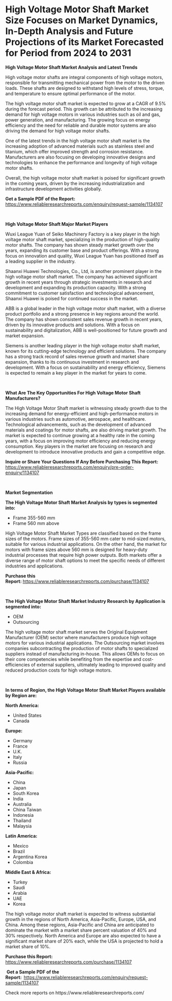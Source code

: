 <p><h1>High Voltage Motor Shaft Market Size Focuses on Market Dynamics, In-Depth Analysis and Future Projections of its Market Forecasted for Period from 2024 to 2031</h1></p><p><strong>High Voltage Motor Shaft Market Analysis and Latest Trends</strong></p>
<p><p>High voltage motor shafts are integral components of high voltage motors, responsible for transmitting mechanical power from the motor to the driven loads. These shafts are designed to withstand high levels of stress, torque, and temperature to ensure optimal performance of the motor.</p><p>The high voltage motor shaft market is expected to grow at a CAGR of 9.5% during the forecast period. This growth can be attributed to the increasing demand for high voltage motors in various industries such as oil and gas, power generation, and manufacturing. The growing focus on energy efficiency and the need for reliable and durable motor systems are also driving the demand for high voltage motor shafts.</p><p>One of the latest trends in the high voltage motor shaft market is the increasing adoption of advanced materials such as stainless steel and titanium, which offer improved strength and corrosion resistance. Manufacturers are also focusing on developing innovative designs and technologies to enhance the performance and longevity of high voltage motor shafts.</p><p>Overall, the high voltage motor shaft market is poised for significant growth in the coming years, driven by the increasing industrialization and infrastructure development activities globally.</p></p>
<p><strong>Get a Sample PDF of the Report:&nbsp;</strong> <a href="https://www.reliableresearchreports.com/enquiry/request-sample/1134107">https://www.reliableresearchreports.com/enquiry/request-sample/1134107</a></p>
<p>&nbsp;</p>
<p><strong>High Voltage Motor Shaft Major Market Players</strong></p>
<p><p>Wuxi League Yuan of Seiko Machinery Factory is a key player in the high voltage motor shaft market, specializing in the production of high-quality motor shafts. The company has shown steady market growth over the years, expanding its customer base and product offerings. With a strong focus on innovation and quality, Wuxi League Yuan has positioned itself as a leading supplier in the industry.</p><p>Shaanxi Huawei Technologies, Co., Ltd, is another prominent player in the high voltage motor shaft market. The company has achieved significant growth in recent years through strategic investments in research and development and expanding its production capacity. With a strong commitment to customer satisfaction and technological advancement, Shaanxi Huawei is poised for continued success in the market.</p><p>ABB is a global leader in the high voltage motor shaft market, with a diverse product portfolio and a strong presence in key regions around the world. The company has shown consistent sales revenue growth in recent years, driven by its innovative products and solutions. With a focus on sustainability and digitalization, ABB is well-positioned for future growth and market expansion.</p><p>Siemens is another leading player in the high voltage motor shaft market, known for its cutting-edge technology and efficient solutions. The company has a strong track record of sales revenue growth and market share expansion, thanks to its continuous investment in research and development. With a focus on sustainability and energy efficiency, Siemens is expected to remain a key player in the market for years to come.</p></p>
<p>&nbsp;</p>
<p><strong>What Are The Key Opportunities For High Voltage Motor Shaft Manufacturers?</strong></p>
<p><p>The High Voltage Motor Shaft market is witnessing steady growth due to the increasing demand for energy-efficient and high-performance motors in various industries such as automotive, aerospace, and healthcare. Technological advancements, such as the development of advanced materials and coatings for motor shafts, are also driving market growth. The market is expected to continue growing at a healthy rate in the coming years, with a focus on improving motor efficiency and reducing energy consumption. Key players in the market are focusing on research and development to introduce innovative products and gain a competitive edge.</p></p>
<p><strong>Inquire or Share Your Questions If Any Before Purchasing This Report:</strong> <a href="https://www.reliableresearchreports.com/enquiry/pre-order-enquiry/1134107">https://www.reliableresearchreports.com/enquiry/pre-order-enquiry/1134107</a></p>
<p>&nbsp;</p>
<p><strong>Market Segmentation</strong></p>
<p><strong>The High Voltage Motor Shaft Market Analysis by types is segmented into:</strong></p>
<p><ul><li>Frame 355-560 mm</li><li>Frame 560 mm above</li></ul></p>
<p><p>High Voltage Motor Shaft Market Types are classified based on the frame sizes of the motors. Frame sizes of 355-560 mm cater to mid-sized motors, suitable for various industrial applications. On the other hand, the market for motors with frame sizes above 560 mm is designed for heavy-duty industrial processes that require high power outputs. Both markets offer a diverse range of motor shaft options to meet the specific needs of different industries and applications.</p></p>
<p><strong>Purchase this Report:&nbsp;</strong><a href="https://www.reliableresearchreports.com/purchase/1134107">https://www.reliableresearchreports.com/purchase/1134107</a></p>
<p>&nbsp;</p>
<p><strong>The High Voltage Motor Shaft Market Industry Research by Application is segmented into:</strong></p>
<p><ul><li>OEM</li><li>Outsourcing</li></ul></p>
<p><p>The high voltage motor shaft market serves the Original Equipment Manufacturer (OEM) sector where manufacturers produce high voltage motors for various industrial applications. The Outsourcing market involves companies subcontracting the production of motor shafts to specialized suppliers instead of manufacturing in-house. This allows OEMs to focus on their core competencies while benefiting from the expertise and cost-efficiencies of external suppliers, ultimately leading to improved quality and reduced production costs for high voltage motors.</p></p>
<p>&nbsp;</p>
<p><strong>In terms of Region, the High Voltage Motor Shaft Market Players available by Region are:</strong></p>
<p>
    <p> <strong> North America: </strong>
        <ul>
            <li>United States</li>
            <li>Canada</li>
        </ul>
        </p> 
    <p> <strong> Europe: </strong>
        <ul>
            <li>Germany</li>
            <li>France</li>
            <li>U.K.</li>
            <li>Italy</li>
            <li>Russia</li>
        </ul>
        </p> 
    <p> <strong> Asia-Pacific: </strong>
        <ul>
            <li>China</li>
            <li>Japan</li>
            <li>South Korea</li>
            <li>India</li>
            <li>Australia</li>
            <li>China Taiwan</li>
            <li>Indonesia</li>
            <li>Thailand</li>
            <li>Malaysia</li>
        </ul>
        </p> 
    <p> <strong> Latin America: </strong>
        <ul>
            <li>Mexico</li>
            <li>Brazil</li>
            <li>Argentina Korea</li>
            <li>Colombia</li>
        </ul>
        </p> 
    <p> <strong> Middle East & Africa: </strong>
        <ul>
            <li>Turkey</li>
            <li>Saudi</li>
            <li>Arabia</li>
            <li>UAE</li>
            <li>Korea</li>
        </ul>
    </p>
    </p>
<p><p>The high voltage motor shaft market is expected to witness substantial growth in the regions of North America, Asia-Pacific, Europe, USA, and China. Among these regions, Asia-Pacific and China are anticipated to dominate the market with a market share percent valuation of 40% and 30% respectively. North America and Europe are also expected to have a significant market share of 20% each, while the USA is projected to hold a market share of 10%.</p></p>
<p><strong>Purchase this Report: </strong><a href="https://www.reliableresearchreports.com/purchase/1134107">https://www.reliableresearchreports.com/purchase/1134107</a></p>
<p>&nbsp;<strong>Get a Sample PDF of the Report:&nbsp;&nbsp;</strong><a href="https://www.reliableresearchreports.com/enquiry/request-sample/1134107">https://www.reliableresearchreports.com/enquiry/request-sample/1134107</a></p>
<p><strong></strong></p>
<p>Check more reports on https://www.reliableresearchreports.com/</p>